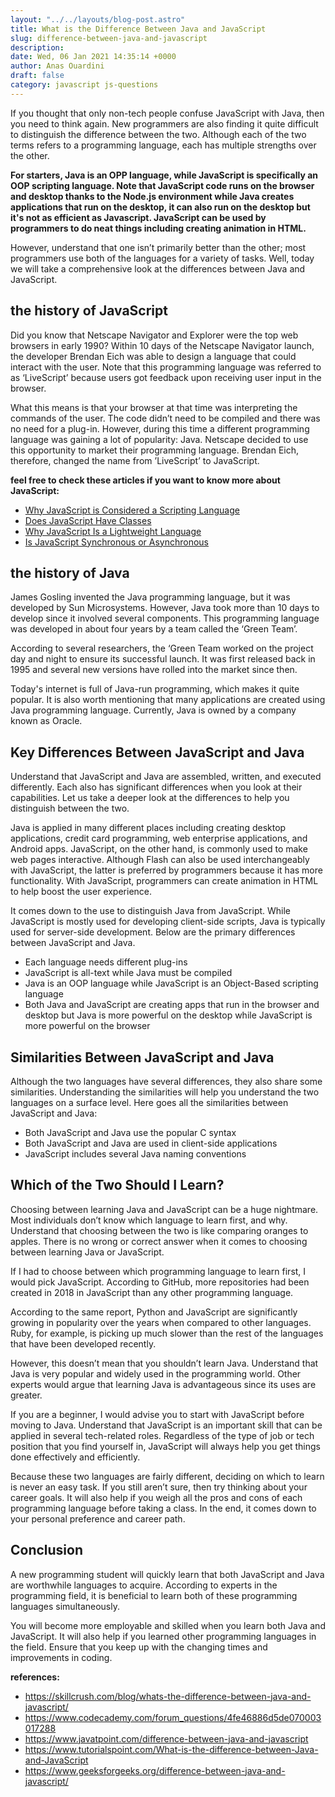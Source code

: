 ```yaml
---
layout: "../../layouts/blog-post.astro"
title: What is the Difference Between Java and JavaScript
slug: difference-between-java-and-javascript
description: 
date: Wed, 06 Jan 2021 14:35:14 +0000
author: Anas Ouardini
draft: false
category: javascript js-questions
---
```



If you thought that only non-tech people confuse JavaScript with Java, then you need to think again. New programmers are also finding it quite difficult to distinguish the difference between the two. Although each of the two terms refers to a programming language, each has multiple strengths over the other.

**For starters, Java is an OPP language, while JavaScript is specifically an OOP scripting language. Note that JavaScript code runs on the browser and desktop thanks to the Node.js environment while Java creates applications that run on the desktop, it can also run on the desktop but it's not as efficient as Javascript. JavaScript can be used by programmers to do neat things including creating animation in HTML.**

However, understand that one isn’t primarily better than the other; most programmers use both of the languages for a variety of tasks. Well, today we will take a comprehensive look at the differences between Java and JavaScript.

## the history of JavaScript

Did you know that Netscape Navigator and Explorer were the top web browsers in early 1990? Within 10 days of the Netscape Navigator launch, the developer Brendan Eich was able to design a language that could interact with the user. Note that this programming language was referred to as ‘LiveScript’ because users got feedback upon receiving user input in the browser.

What this means is that your browser at that time was interpreting the commands of the user. The code didn’t need to be compiled and there was no need for a plug-in. However, during this time a different programming language was gaining a lot of popularity: Java. Netscape decided to use this opportunity to market their programming language. Brendan Eich, therefore, changed the name from ’LiveScript’ to JavaScript.

**feel free to check these articles if you want to know more about JavaScript:**

- <a rel="noreferrer noopener" href="/posts/why-javascript-is-scripting-language/" target="_blank">Why JavaScript is Considered a Scripting Language</a>
- <a rel="noreferrer noopener" href="/posts/does-javascript-have-classes/" target="_blank">Does JavaScript Have Classes</a>
- <a rel="noreferrer noopener" href="/posts/why-javascript-is-a-lightweight-language/" target="_blank">Why JavaScript Is a Lightweight Language</a>
- <a href="/posts/is-javascript-synchronous-or-asynchronous/" target="_blank" aria-label=" (opens in a new tab)" rel="noreferrer noopener" class="rank-math-link">Is JavaScript Synchronous or Asynchronous</a>

## the history of Java

James Gosling invented the Java programming language, but it was developed by Sun Microsystems. However, Java took more than 10 days to develop since it involved several components. This programming language was developed in about four years by a team called the ‘Green Team’.

According to several researchers, the ‘Green Team worked on the project day and night to ensure its successful launch. It was first released back in 1995 and several new versions have rolled into the market since then.

Today's internet is full of Java-run programming, which makes it quite popular. It is also worth mentioning that many applications are created using Java programming language. Currently, Java is owned by a company known as Oracle.

## Key Differences Between JavaScript and Java

Understand that JavaScript and Java are assembled, written, and executed differently. Each also has significant differences when you look at their capabilities. Let us take a deeper look at the differences to help you distinguish between the two.

Java is applied in many different places including creating desktop applications, credit card programming, web enterprise applications, and Android apps. JavaScript, on the other hand, is commonly used to make web pages interactive. Although Flash can also be used interchangeably with JavaScript, the latter is preferred by programmers because it has more functionality. With JavaScript, programmers can create animation in HTML to help boost the user experience.

It comes down to the use to distinguish Java from JavaScript. While JavaScript is mostly used for developing client-side scripts, Java is typically used for server-side development. Below are the primary differences between JavaScript and Java.

- Each language needs different plug-ins
- JavaScript is all-text while Java must be compiled
- Java is an OOP language while JavaScript is an Object-Based scripting language
- Both Java and JavaScript are creating apps that run in the browser and desktop but Java is more powerful on the desktop while JavaScript is more powerful on the browser

## Similarities Between JavaScript and Java

Although the two languages have several differences, they also share some similarities. Understanding the similarities will help you understand the two languages on a surface level. Here goes all the similarities between JavaScript and Java:

- Both JavaScript and Java use the popular C syntax
- Both JavaScript and Java are used in client-side applications
- JavaScript includes several Java naming conventions

## Which of the Two Should I Learn?

Choosing between learning Java and JavaScript can be a huge nightmare. Most individuals don’t know which language to learn first, and why. Understand that choosing between the two is like comparing oranges to apples. There is no wrong or correct answer when it comes to choosing between learning Java or JavaScript.

If I had to choose between which programming language to learn first, I would pick JavaScript. According to GitHub, more repositories had been created in 2018 in JavaScript than any other programming language.

According to the same report, Python and JavaScript are significantly growing in popularity over the years when compared to other languages. Ruby, for example, is picking up much slower than the rest of the languages that have been developed recently.

However, this doesn’t mean that you shouldn’t learn Java. Understand that Java is very popular and widely used in the programming world. Other experts would argue that learning Java is advantageous since its uses are greater.

If you are a beginner, I would advise you to start with JavaScript before moving to Java. Understand that JavaScript is an important skill that can be applied in several tech-related roles. Regardless of the type of job or tech position that you find yourself in, JavaScript will always help you get things done effectively and efficiently.

Because these two languages are fairly different, deciding on which to learn is never an easy task. If you still aren’t sure, then try thinking about your career goals. It will also help if you weigh all the pros and cons of each programming language before taking a class. In the end, it comes down to your personal preference and career path.

## Conclusion

A new programming student will quickly learn that both JavaScript and Java are worthwhile languages to acquire. According to experts in the programming field, it is beneficial to learn both of these programming languages simultaneously.

You will become more employable and skilled when you learn both Java and JavaScript. It will also help if you learned other programming languages in the field. Ensure that you keep up with the changing times and improvements in coding.

**references:**

- <a href="https://skillcrush.com/blog/whats-the-difference-between-java-and-javascript/" target="_blank" rel="noreferrer noopener nofollow">https://skillcrush.com/blog/whats-the-difference-between-java-and-javascript/</a>
- <a href="https://www.codecademy.com/forum_questions/4fe46886d5de070003017288" target="_blank" rel="noreferrer noopener nofollow">https://www.codecademy.com/forum_questions/4fe46886d5de070003017288</a>
- <a href="https://www.javatpoint.com/difference-between-java-and-javascript" target="_blank" rel="noreferrer noopener nofollow">https://www.javatpoint.com/difference-between-java-and-javascript</a>
- <a href="https://www.tutorialspoint.com/What-is-the-difference-between-Java-and-JavaScript" target="_blank" rel="noreferrer noopener nofollow">https://www.tutorialspoint.com/What-is-the-difference-between-Java-and-JavaScript</a>
- <a href="https://www.geeksforgeeks.org/difference-between-java-and-javascript/" target="_blank" rel="noreferrer noopener nofollow">https://www.geeksforgeeks.org/difference-between-java-and-javascript/</a>